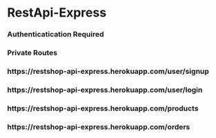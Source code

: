 # RestApi-Express
### Authenticatication Required
### Private Routes
<h3>https://restshop-api-express.herokuapp.com/user/signup</h3>
<h3>https://restshop-api-express.herokuapp.com/user/login</h3>
<h3><h3>https://restshop-api-express.herokuapp.com/products</h3>
<h3>https://restshop-api-express.herokuapp.com/orders</h3>
